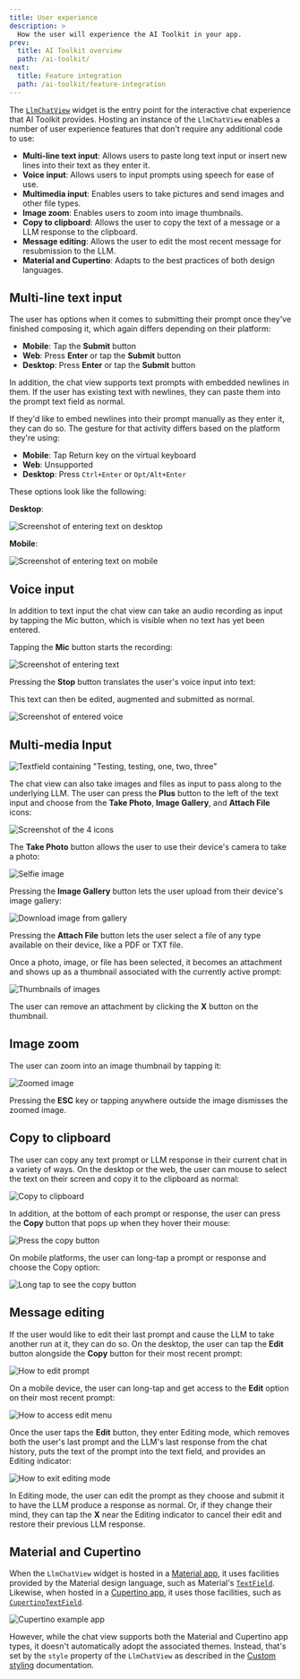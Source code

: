 ```yaml
---
title: User experience
description: >
  How the user will experience the AI Toolkit in your app.
prev:
  title: AI Toolkit overview
  path: /ai-toolkit/
next:
  title: Feature integration
  path: /ai-toolkit/feature-integration
---
```


The [`LlmChatView`][] widget is the entry point for the
interactive chat experience that AI Toolkit provides.
Hosting an instance of the `LlmChatView` enables a
number of user experience features that don't require
any additional code to use:

* **Multi-line text input**: Allows users to paste long text
  input or insert new lines into their text as they enter it.
* **Voice input**: Allows users to input prompts using speech
  for ease of use.
* **Multimedia input**: Enables users to take pictures and
  send images and other file types.
* **Image zoom**: Enables users to zoom into image thumbnails.
* **Copy to clipboard**: Allows the  user to copy the text of
  a message or a LLM response to the clipboard.
* **Message editing**: Allows the user to edit the most recent
  message for resubmission to the LLM.
* **Material and Cupertino**: Adapts to the best practices of
  both design languages.

[`LlmChatView`]: {{site.pub-api}}/flutter_ai_toolkit/latest/flutter_ai_toolkit/LlmChatView-class.html

## Multi-line text input

The user has  options when it comes to submitting
their prompt once they've finished composing it,
which again differs depending on their platform:

* **Mobile**: Tap the **Submit** button
* **Web**: Press **Enter** or tap the **Submit** button
* **Desktop**: Press **Enter** or tap the **Submit** button

In addition, the chat view supports text prompts
with embedded newlines in them. If the user has existing
text with newlines, they can paste them into the
prompt text field as normal.

If they'd like to embed newlines into their prompt
manually as they enter it, they can do so.
The gesture for that activity differs based on the
platform they're using:

* **Mobile**: Tap Return key on the virtual keyboard
* **Web**: Unsupported
* **Desktop**: Press `Ctrl+Enter` or `Opt/Alt+Enter`

These options look like the following:

**Desktop**:

![Screenshot of entering text on desktop](/assets/images/docs/ai-toolkit/desktop-enter-text.png)

**Mobile**:

![Screenshot of entering text on mobile](/assets/images/docs/ai-toolkit/mobile-enter-text.png)

## Voice input

In addition to text input the chat view can take an
audio recording as input by tapping the Mic button,
which is visible when no text has yet been entered.

Tapping the **Mic** button starts the recording:

![Screenshot of entering text](/assets/images/docs/ai-toolkit/enter-textfield.png)

Pressing the **Stop** button translates the user's voice input into text:

This text can then be edited, augmented and submitted as normal.

![Screenshot of entered voice](/assets/images/docs/ai-toolkit/enter-voice-into-textfield.png)

## Multi-media Input

![Textfield containing "Testing, testing, one, two, three"](/assets/images/docs/ai-toolkit/multi-media-testing-testing.png)

The chat view can also take images and files as input to pass along
to the underlying LLM. The user can press the **Plus** button to the
left of the text input and choose from the **Take Photo**, **Image Gallery**,
and **Attach File** icons:

![Screenshot of the 4 icons](/assets/images/docs/ai-toolkit/multi-media-icons.png)

The **Take Photo** button allows the user to use their device's camera to take a photo:

![Selfie image](/assets/images/docs/ai-toolkit/selfie.png)

Pressing the **Image Gallery** button lets the user upload
from their device's image gallery:

![Download image from gallery](/assets/images/docs/ai-toolkit/download-from-gallery.png)

Pressing the **Attach File** button lets the user select
a file of any type available on their device, like a PDF or TXT file.

Once a photo, image, or file has been selected, it becomes an attachment and shows up as a thumbnail associated with the currently active prompt:

![Thumbnails of images](/assets/images/docs/ai-toolkit/image-thumbnails.png)

The user can remove an attachment by clicking the
**X** button on the thumbnail.

## Image zoom

The user can zoom into an image thumbnail by tapping it:

![Zoomed image](/assets/images/docs/ai-toolkit/image-zoom.png)

Pressing the **ESC** key or tapping anywhere outside the
image dismisses the zoomed image.

## Copy to clipboard

The user can copy any text prompt or LLM response
in their current chat in a variety of ways.
On the desktop or the web, the user can mouse
to select the text on their screen and
copy it to the clipboard as normal:

![Copy to clipboard](/assets/images/docs/ai-toolkit/copy-to-clipboard.png)

In addition, at the bottom of each prompt or response,
the user can press the **Copy** button that pops up
when they hover their mouse:

![Press the copy button](/assets/images/docs/ai-toolkit/chatbot-prompt.png)

On mobile platforms, the user can long-tap a prompt or response and choose the Copy option:

![Long tap to see the copy button](/assets/images/docs/ai-toolkit/long-tap-choose-copy.png)

## Message editing

If the user would like to edit their last prompt
and cause the LLM to take another run at it,
they can do so. On the desktop,
the user can tap the **Edit** button alongside the
**Copy** button for their most recent prompt:

![How to edit prompt](/assets/images/docs/ai-toolkit/how-to-edit-prompt.png)

On a mobile device, the user can long-tap and get access
to the **Edit** option on their most recent prompt:

![How to access edit menu](/assets/images/docs/ai-toolkit/accessing-edit-menu.png)

Once the user taps the **Edit** button, they enter Editing mode,
which removes both the user's last prompt and the LLM's
last response from the chat history,
puts the text of the prompt into the text field, and
provides an Editing indicator:

![How to exit editing mode](/assets/images/docs/ai-toolkit/how-to-exit-editing-mode.png)

In Editing mode, the user can edit the prompt as they choose
and submit it to have the LLM produce a response as normal.
Or, if they change their mind, they can tap the **X**
near the Editing indicator to cancel their edit and restore
their previous LLM response.

## Material and Cupertino

When the `LlmChatView` widget is hosted in a [Material app][],
it uses facilities provided by the Material design language,
such as Material's [`TextField`][].
Likewise, when hosted in a [Cupertino app][],
it uses those facilities, such as [`CupertinoTextField`][].

![Cupertino example app](/assets/images/docs/ai-toolkit/cupertino-chat-app.png)

However, while the chat view supports both the Material and
Cupertino app types, it doesn't automatically adopt the associated themes.
Instead, that's set by the `style` property of the `LlmChatView`
as described in the [Custom styling][] documentation.

[Cupertino app]: {{site.api}}/flutter/cupertino/CupertinoApp-class.html
[`CupertinoTextField`]: {{site.api}}/flutter/cupertino/CupertinoTextField-class.html
[Custom styling]: /ai/feature-integration#custom-styling
[Material app]: {{site.api}}/flutter/material/MaterialApp-class.html
[`TextField`]: {{site.api}}/flutter/material/TextField-class.html
